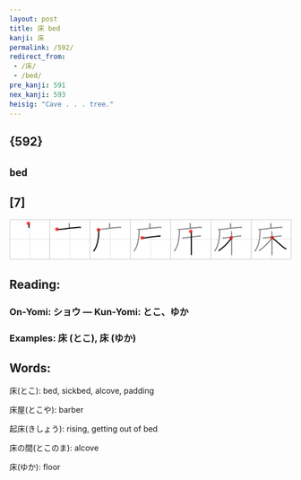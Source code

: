 ```yaml
---
layout: post
title: 床 bed
kanji: 床
permalink: /592/
redirect_from:
 - /床/
 - /bed/
pre_kanji: 591
nex_kanji: 593
heisig: "Cave . . . tree."
---
```


## {592}

## `bed`

## [7]

<div class="stroke"><img src="../images/E5BA8A.png" /></div>

## Reading:

### On-Yomi: ショウ &mdash; Kun-Yomi: とこ、ゆか

### Examples: 床 (とこ), 床 (ゆか)

## Words:

床(とこ): bed, sickbed, alcove, padding

床屋(とこや): barber

起床(きしょう): rising, getting out of bed

床の間(とこのま): alcove

床(ゆか): floor
